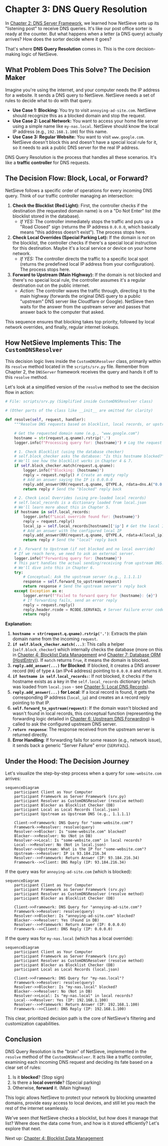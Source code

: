 # Chapter 3: DNS Query Resolution

In [Chapter 2: DNS Server Framework](02_dns_server_framework.md), we learned how NetSieve sets up its "listening post" to receive DNS queries. It's like our post office sorter is ready at the counter. But what happens when a letter (a DNS query) actually arrives? How does the sorter decide where it goes?

That's where **DNS Query Resolution** comes in. This is the core decision-making logic of NetSieve.

## What Problem Does This Solve? The Decision Maker

Imagine you're using the internet, and your computer needs the IP address for a website. It sends a DNS query to NetSieve. NetSieve needs a set of rules to decide what to do with that query.

*   **Use Case 1: Blocking:** You try to visit `annoying-ad-site.com`. NetSieve should recognize this as a blocked domain and stop the request.
*   **Use Case 2: Local Network:** You want to access your home file server using a simple name like `my-nas.local`. NetSieve should know the local IP address (e.g., `192.168.1.100`) for this name.
*   **Use Case 3: Regular Website:** You want to visit `www.google.com`. NetSieve doesn't block this and doesn't have a special local rule for it, so it needs to ask a public DNS server for the real IP address.

DNS Query Resolution is the process that handles all these scenarios. It's like a **traffic controller** for DNS requests.

## The Decision Flow: Block, Local, or Forward?

NetSieve follows a specific order of operations for every incoming DNS query. Think of our traffic controller managing an intersection:

1.  **Check the Blocklist (Red Light):** First, the controller checks if the destination (the requested domain name) is on a "Do Not Enter" list (the blocklist stored in the database).
    *   *If YES:* The controller immediately stops the traffic and puts up a "Road Closed" sign (returns the IP address `0.0.0.0`, which basically means "this address doesn't exist"). The process stops here.
2.  **Check Local Overrides (Special Parking Lot):** If the domain is *not* on the blocklist, the controller checks if there's a special local instruction for this destination. Maybe it's a local service or device on your home network.
    *   *If YES:* The controller directs the traffic to a specific local spot (returns the predefined local IP address from your configuration). The process stops here.
3.  **Forward to Upstream (Main Highway):** If the domain is not blocked and there's no special local rule, the controller assumes it's a regular destination out on the public internet.
    *   *Action:* The controller waves the traffic through, directing it to the main highway (forwards the original DNS query to a public "upstream" DNS server like Cloudflare or Google). NetSieve then waits for the answer from the upstream server and passes that answer back to the computer that asked.

This sequence ensures that blocking takes top priority, followed by local network overrides, and finally, regular internet lookups.

## How NetSieve Implements This: The `CustomDNSResolver`

This decision logic lives inside the `CustomDNSResolver` class, primarily within its `resolve` method located in the `scripts/srv.py` file. Remember from Chapter 2, the `DNSServer` framework receives the query and hands it off to this `resolve` method.

Let's look at a simplified version of the `resolve` method to see the decision flow in action:

```python
# File: scripts/srv.py (Simplified inside CustomDNSResolver class)

# (Other parts of the class like __init__ are omitted for clarity)

def resolve(self, request, handler):
    """Resolve DNS requests based on blocklist, local records, or upstream."""

    # Get the requested domain name (e.g., "www.google.com")
    hostname = str(request.q.qname).rstrip('.')
    logger.info(f"Processing query for: {hostname}") # Log the request

    # 1. Check Blocklist (using the database checker)
    # self.block_checker asks the database: "Is this hostname blocked?"
    # We'll see how the blocklist works in Chapter 4 & 7.
    if self.block_checker.match(request.q.qname):
        logger.info(f"Blocking: {hostname}")
        reply = request.reply() # Create an empty reply
        # Add an answer saying the IP is 0.0.0.0
        reply.add_answer(RR(request.q.qname, QTYPE.A, rdata=dns.A("0.0.0.0"), ttl=300))
        return reply # Send the "blocked" reply back

    # 2. Check Local Overrides (using pre-loaded local records)
    # self.local_records is a dictionary loaded from local.json
    # We'll learn more about this in Chapter 5.
    if hostname in self.local_records:
        logger.info(f"Local override found for: {hostname}")
        reply = request.reply()
        local_ip = self.local_records[hostname]['ip'] # Get the local IP
        # Add an answer with the configured local IP
        reply.add_answer(RR(request.q.qname, QTYPE.A, rdata=A(local_ip), ttl=300))
        return reply # Send the "local" reply back

    # 3. Forward to Upstream (if not blocked and no local override)
    # If we reach here, we need to ask an external server.
    logger.info(f"Forwarding query for: {hostname}")
    # This part handles the actual sending/receiving from upstream DNS.
    # We'll dive into this in Chapter 6.
    try:
        # Conceptual: Ask the upstream server (e.g., 1.1.1.1)
        response = self.forward_to_upstream(request)
        return response # Send the upstream server's reply back
    except Exception as e:
        logger.error(f"Failed to forward query for {hostname}: {e}")
        # If forwarding fails, send an error reply
        reply = request.reply()
        reply.header.rcode = RCODE.SERVFAIL # Server Failure error code
        return reply
```

**Explanation:**

1.  **`hostname = str(request.q.qname).rstrip('.')`**: Extracts the plain domain name from the incoming `request`.
2.  **`if self.block_checker.match(...)`**: This calls a helper (`self.block_checker`) which internally checks the database (more on this in [Chapter 4: Blocklist Data Management](04_blocklist_data_management.md) and [Chapter 7: Database ORM (HostEntry)](07_database_orm__hostentry_.md)). If `match` returns `True`, it means the domain is blocked.
3.  **`reply.add_answer(...)` for Blocked**: If blocked, it creates a DNS answer record (`RR`) of type `A` (an IPv4 address) pointing to `0.0.0.0` and returns it.
4.  **`if hostname in self.local_records:`**: If not blocked, it checks if the hostname exists as a key in the `self.local_records` dictionary (which was loaded from `local.json` - see [Chapter 5: Local DNS Records](05_local_dns_records.md)).
5.  **`reply.add_answer(...)` for Local**: If a local record is found, it gets the corresponding IP address (`local_ip`) and creates an `A` record reply pointing to that IP.
6.  **`self.forward_to_upstream(request)`**: If the domain wasn't blocked and wasn't found in local records, this conceptual function (representing the forwarding logic detailed in [Chapter 6: Upstream DNS Forwarding](06_upstream_dns_forwarding.md)) is called to ask the configured upstream DNS server.
7.  **`return response`**: The response received from the upstream server is returned directly.
8.  **Error Handling**: If forwarding fails for some reason (e.g., network issue), it sends back a generic "Server Failure" error (`SERVFAIL`).

## Under the Hood: The Decision Journey

Let's visualize the step-by-step process when a query for `some-website.com` arrives:

```mermaid
sequenceDiagram
    participant Client as Your Computer
    participant Framework as Server Framework (srv.py)
    participant Resolver as CustomDNSResolver (resolve method)
    participant Blocker as Blocklist Checker (DB)
    participant Local as Local Records (local.json)
    participant Upstream as Upstream DNS (e.g., 1.1.1.1)

    Client->>Framework: DNS Query for "some-website.com"?
    Framework->>Resolver: resolve(query)
    Resolver->>Blocker: Is "some-website.com" blocked?
    Blocker-->>Resolver: No (Not in DB)
    Resolver->>Local: Is "some-website.com" in local records?
    Local-->>Resolver: No (Not in local.json)
    Resolver->>Upstream: What is the IP for "some-website.com"?
    Upstream-->>Resolver: IP is 93.184.216.34
    Resolver-->>Framework: Return Answer (IP: 93.184.216.34)
    Framework-->>Client: DNS Reply (IP: 93.184.216.34)
```

If the query was for `annoying-ad-site.com` (which is blocked):

```mermaid
sequenceDiagram
    participant Client as Your Computer
    participant Framework as Server Framework (srv.py)
    participant Resolver as CustomDNSResolver (resolve method)
    participant Blocker as Blocklist Checker (DB)

    Client->>Framework: DNS Query for "annoying-ad-site.com"?
    Framework->>Resolver: resolve(query)
    Resolver->>Blocker: Is "annoying-ad-site.com" blocked?
    Blocker-->>Resolver: Yes (Found in DB)
    Resolver-->>Framework: Return Answer (IP: 0.0.0.0)
    Framework-->>Client: DNS Reply (IP: 0.0.0.0)
```

If the query was for `my-nas.local` (which has a local override):

```mermaid
sequenceDiagram
    participant Client as Your Computer
    participant Framework as Server Framework (srv.py)
    participant Resolver as CustomDNSResolver (resolve method)
    participant Blocker as Blocklist Checker (DB)
    participant Local as Local Records (local.json)

    Client->>Framework: DNS Query for "my-nas.local"?
    Framework->>Resolver: resolve(query)
    Resolver->>Blocker: Is "my-nas.local" blocked?
    Blocker-->>Resolver: No (Not in DB)
    Resolver->>Local: Is "my-nas.local" in local records?
    Local-->>Resolver: Yes (IP: 192.168.1.100)
    Resolver-->>Framework: Return Answer (IP: 192.168.1.100)
    Framework-->>Client: DNS Reply (IP: 192.168.1.100)
```

This clear, prioritized decision path is the core of NetSieve's filtering and customization capabilities.

## Conclusion

DNS Query Resolution is the "brain" of NetSieve, implemented in the `resolve` method of the `CustomDNSResolver`. It acts like a traffic controller, examining each incoming DNS request and deciding its fate based on a clear set of rules:

1.  Is it **blocked**? (Stop sign)
2.  Is there a **local override**? (Special parking)
3.  Otherwise, **forward** it. (Main highway)

This logic allows NetSieve to protect your network by blocking unwanted domains, provide easy access to local devices, and still let you reach the rest of the internet seamlessly.

We've seen *that* NetSieve checks a blocklist, but *how* does it manage that list? Where does the data come from, and how is it stored efficiently? Let's explore that next.

Next up: [Chapter 4: Blocklist Data Management](04_blocklist_data_management.md)
